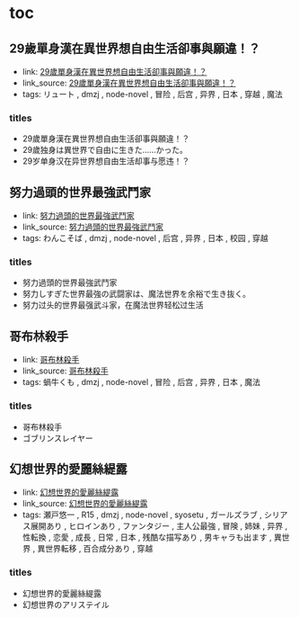 # toc

## 29歲單身漢在異世界想自由生活卻事與願違！？

- link: [29歲單身漢在異世界想自由生活卻事與願違！？](29%E6%AD%B2%E5%96%AE%E8%BA%AB%E6%BC%A2%E5%9C%A8%E7%95%B0%E4%B8%96%E7%95%8C%E6%83%B3%E8%87%AA%E7%94%B1%E7%94%9F%E6%B4%BB%E5%8D%BB%E4%BA%8B%E8%88%87%E9%A1%98%E9%81%95%EF%BC%81%EF%BC%9F/)
- link_source: [29歲單身漢在異世界想自由生活卻事與願違！？](../dmzj/29%E6%AD%B2%E5%96%AE%E8%BA%AB%E6%BC%A2%E5%9C%A8%E7%95%B0%E4%B8%96%E7%95%8C%E6%83%B3%E8%87%AA%E7%94%B1%E7%94%9F%E6%B4%BB%E5%8D%BB%E4%BA%8B%E8%88%87%E9%A1%98%E9%81%95%EF%BC%81%EF%BC%9F/)
- tags: リュート , dmzj , node-novel , 冒险 , 后宫 , 异界 , 日本 , 穿越 , 魔法

### titles

- 29歲單身漢在異世界想自由生活卻事與願違！？
- 29歲独身は異世界で自由に生きた......かった。
- 29岁单身汉在异世界想自由生活却事与愿违！？

## 努力過頭的世界最強武鬥家

- link: [努力過頭的世界最強武鬥家](%E5%8A%AA%E5%8A%9B%E9%81%8E%E9%A0%AD%E7%9A%84%E4%B8%96%E7%95%8C%E6%9C%80%E5%BC%B7%E6%AD%A6%E9%AC%A5%E5%AE%B6/)
- link_source: [努力過頭的世界最強武鬥家](../dmzj/%E5%8A%AA%E5%8A%9B%E9%81%8E%E9%A0%AD%E7%9A%84%E4%B8%96%E7%95%8C%E6%9C%80%E5%BC%B7%E6%AD%A6%E9%AC%A5%E5%AE%B6/)
- tags: わんこそば , dmzj , node-novel , 后宫 , 异界 , 日本 , 校园 , 穿越

### titles

- 努力過頭的世界最強武鬥家
- 努力しすぎた世界最強の武闘家は、魔法世界を余裕で生き抜く。
- 努力过头的世界最强武斗家，在魔法世界轻松过生活

## 哥布林殺手

- link: [哥布林殺手](%E5%93%A5%E5%B8%83%E6%9E%97%E6%AE%BA%E6%89%8B/)
- link_source: [哥布林殺手](../dmzj/%E5%93%A5%E5%B8%83%E6%9E%97%E6%AE%BA%E6%89%8B/)
- tags: 蝸牛くも , dmzj , node-novel , 冒险 , 后宫 , 异界 , 日本 , 魔法

### titles

- 哥布林殺手
- ゴブリンスレイヤー

## 幻想世界的愛麗絲緹露

- link: [幻想世界的愛麗絲緹露](%E5%B9%BB%E6%83%B3%E4%B8%96%E7%95%8C%E7%9A%84%E6%84%9B%E9%BA%97%E7%B5%B2%E7%B7%B9%E9%9C%B2/)
- link_source: [幻想世界的愛麗絲緹露](../dmzj/%E5%B9%BB%E6%83%B3%E4%B8%96%E7%95%8C%E7%9A%84%E6%84%9B%E9%BA%97%E7%B5%B2%E7%B7%B9%E9%9C%B2/)
- tags: 瀬戸悠一 , R15 , dmzj , node-novel , syosetu , ガールズラブ , シリアス展開あり , ヒロインあり , ファンタジー , 主人公最強 , 冒険 , 姉妹 , 异界 , 性転換 , 恋愛 , 成長 , 日常 , 日本 , 残酷な描写あり , 男キャラも出ます , 異世界 , 異世界転移 , 百合成分あり , 穿越

### titles

- 幻想世界的愛麗絲緹露
- 幻想世界のアリステイル
